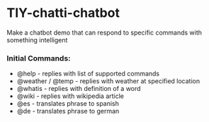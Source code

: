 # TIY-chatti-chatbot
Make a chatbot demo that can respond to specific commands with something intelligent

### Initial Commands:
- @help - replies with list of supported commands
- @weather / @temp - replies with weather at specified location
- @whatis - replies with definition of a word
- @wiki - replies with wikipedia article 
- @es - translates phrase to spanish
- @de - translates phrase to german

